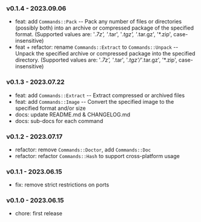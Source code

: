 ### v0.1.4 - 2023.09.06

- feat: add `Commands::Pack` -- Pack any number of files or directories (possibly both) into an archive or compressed
  package of the specified format. (Supported values are: '*.7z', '*.tar', '*.tgz', '*.tar.gz', '*.zip',
  case-insensitive)
- feat + refactor: rename `Commands::Extract` to `Commands::Unpack` -- Unpack the specified archive or compressed
  package into the specified directory. (Supported values are: '*.7z', '*.tar', '*.tgz'/'*.tar.gz', '*.zip',
  case-insensitive)

### v0.1.3 - 2023.07.22

- feat: add `Commands::Extract` -- Extract compressed or archived files
- feat: add `Commands::Image` -- Convert the specified image to the specified format and/or size
- docs: update README.md & CHANGELOG.md
- docs: sub-docs for each command

### v0.1.2 - 2023.07.17

- refactor: remove `Commands::Doctor`, add `Commands::Doc`
- refactor: refactor `Commands::Hash` to support cross-platform usage

### v0.1.1 - 2023.06.15

- fix: remove strict restrictions on ports

### v0.1.0 - 2023.06.15

- chore: first release